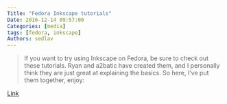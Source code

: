 ```yaml
---
Title: "Fedora Inkscape tutorials"
Date: 2016-12-14 09:57:00
Categories: [media]
tags: [fedora, inkscape]
Authors: sedlav
---
```


> If you want to try using Inkscape on Fedora, be sure to check out these tutorials. Ryan and a2batic have created them, and I personally think they are just great at explaining the basics. So here, I’ve put them together, enjoy:

[Link](https://mashaleonova.wordpress.com/2016/12/13/fedora-inkscape-tutorials/)

